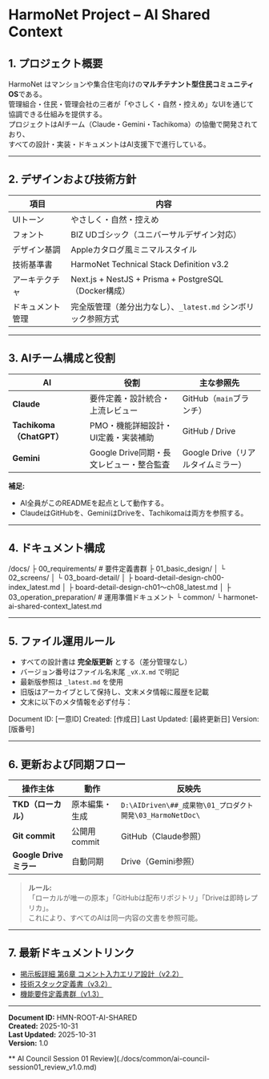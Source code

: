 ﻿# HarmoNet Project – AI Shared Context

## 1. プロジェクト概要
HarmoNet はマンションや集合住宅向けの**マルチテナント型住民コミュニティOS**である。  
管理組合・住民・管理会社の三者が「やさしく・自然・控えめ」なUIを通じて協調できる仕組みを提供する。  
プロジェクトはAIチーム（Claude・Gemini・Tachikoma）の協働で開発されており、  
すべての設計・実装・ドキュメントはAI支援下で進行している。

---

## 2. デザインおよび技術方針
| 項目 | 内容 |
|------|------|
| UIトーン | やさしく・自然・控えめ |
| フォント | BIZ UDゴシック（ユニバーサルデザイン対応） |
| デザイン基調 | Appleカタログ風ミニマルスタイル |
| 技術基準書 | HarmoNet Technical Stack Definition v3.2 |
| アーキテクチャ | Next.js + NestJS + Prisma + PostgreSQL（Docker構成） |
| ドキュメント管理 | 完全版管理（差分出力なし）、`_latest.md` シンボリック参照方式 |

---

## 3. AIチーム構成と役割
| AI | 役割 | 主な参照先 |
|----|------|-------------|
| **Claude** | 要件定義・設計統合・上流レビュー | GitHub（`main`ブランチ） |
| **Tachikoma（ChatGPT）** | PMO・機能詳細設計・UI定義・実装補助 | GitHub / Drive |
| **Gemini** | Google Drive同期・長文レビュー・整合監査 | Google Drive（リアルタイムミラー） |

**補足:**  
- AI全員がこのREADMEを起点として動作する。  
- ClaudeはGitHubを、GeminiはDriveを、Tachikomaは両方を参照する。  

---

## 4. ドキュメント構成

/docs/
├ 00_requirements/ # 要件定義書群
├ 01_basic_design/
│ └ 02_screens/
│ └ 03_board-detail/
│ ├ board-detail-design-ch00-index_latest.md
│ ├ board-detail-design-ch01〜ch08_latest.md
│
├ 03_operation_preparation/ # 運用準備ドキュメント
└ common/
└ harmonet-ai-shared-context_latest.md


---

## 5. ファイル運用ルール
- すべての設計書は **完全版更新** とする（差分管理なし）  
- バージョン番号はファイル名末尾 `_vX.X.md` で明記  
- 最新版参照は `_latest.md` を使用  
- 旧版はアーカイブとして保持し、文末メタ情報に履歴を記載  
- 文末に以下のメタ情報を必ず付与：

Document ID: [一意ID]
Created: [作成日]
Last Updated: [最終更新日]
Version: [版番号]


---

## 6. 更新および同期フロー
| 操作主体 | 動作 | 反映先 |
|-----------|------|---------|
| **TKD（ローカル）** | 原本編集・生成 | `D:\AIDriven\##_成果物\01_プロダクト開発\03_HarmoNetDoc\` |
| **Git commit** | 公開用commit | GitHub（Claude参照） |
| **Google Driveミラー** | 自動同期 | Drive（Gemini参照） |

> **ルール:**  
> 「ローカルが唯一の原本」「GitHubは配布リポジトリ」「Driveは即時レプリカ」。  
> これにより、すべてのAIは同一内容の文書を参照可能。

---

## 7. 最新ドキュメントリンク
- [掲示板詳細 第6章 コメント入力エリア設計（v2.2）](docs/01_basic_design/02_screens/03_board-detail/board-detail-design-ch06_latest.md)
- [技術スタック定義書（v3.2）](docs/common/HarmoNet-Technical-Stack-Definition_latest.md)
- [機能要件定義書群（v1.3）](docs/00_requirements/harmonet-functional-requirements-ch03〜ch07_latest.md)

---

**Document ID:** HMN-ROOT-AI-SHARED  
**Created:** 2025-10-31  
**Last Updated:** 2025-10-31  
**Version:** 1.0  

** AI Council Session 01 Review](./docs/common/ai-council-session01_review_v1.0.md)
